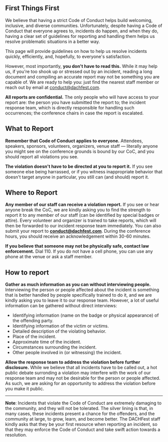 ## First Things First

We believe that having a strict Code of Conduct helps build welcoming, inclusive, and diverse communities. Unfortunately, despite having a Code of Conduct that everyone agrees to, incidents do happen, and when they do, having a clear set of guidelines for reporting and handling them helps us resolve problematic situations in a better way.

This page will provide guidelines on how to help us resolve incidents quickly, efficiently, and, hopefully, to everyone's satisfaction.

However, most importantly, **you don't have to read this.** While it may help us, if you're too shook up or stressed out by an incident, reading a long document and compiling an accurate report may not be something you are capable of. We are ready to help you: just find the nearest staff member or reach out by email at conduct@dachfest.com.

**All reports are confidential.** The only people who will have access to your report are: the person you have submitted the report to; the incident response team, which is directly responsible for handling such occurrences; the conference chairs in case the report is escalated.

## What to Report

**Remember that Code of Conduct applies to everyone.** Attendees, speakers, sponsors, volunteers, organizers, venue staff — literally anyone you might see on the conference grounds is bound by our CoC, and you should report all violations you see.

**The violation doesn't have to be directed at you to report it.** If you see someone else being harrassed, or if you witness inappropriate behavior that doesn't target anyone in particular, you still can (and should) report it.

## Where to Report

**Any member of our staff can receive a violation report.** If you see or hear anyone break the CoC, we are kindly asking you to find the strength to report it to any member of our staff (can be identified by special badges or attire). Every volunteer and organizer is trained to take reports, which will then be forwarded to our incident response team immediately. You can also submit your report to **[conduct@dachfest.com](mailto:conduct@dachfest.com)**. During the conference hours, you should receive an acknowledgement within 30-60 minutes.

**If you believe that someone may not be physically safe, contact law enforcement.** Dial 110. If you do not have a cell phone, you can use any phone at the venue or ask a staff member.

## How to report

**Gather as much information as you can without interviewing people.** Interviewing the person or people affected about the incident is something that is better handled by people specifically trained to do it, and we are kindly asking you to leave it to our response team. However, a lot of useful information can be gathered without direct interviews:

* Identifying information (name on the badge or physical appearance) of the offending party.
* Identifying information of the victim or victims.
* Detailed description of the violating behavior.
* Place of the incident.
* Approximate time of the incident.
* Circumstances surrounding the incident.
* Other people involved in (or witnessing) the incident.

**Allow the response team to address the violation before further disclosure.** While we believe that all incidents have to be called out, a hot public debate surronding a violation may interfere with the work of our response team and may not be desirable for the person or people affected. As such, we are asking for an opportunity to address the violation before you make it public.

---

**Note**: Incidents that violate the Code of Conduct are extremely damaging to the community, and they will not be tolerated. The silver lining is that, in many cases, these incidents present a chance for the offenders, and the community at large, to grow, learn, and become better. The DACHFest staff kindly asks that they be your first resource when reporting an incident, so that they may enforce the Code of Conduct and take swift action towards a resolution.
